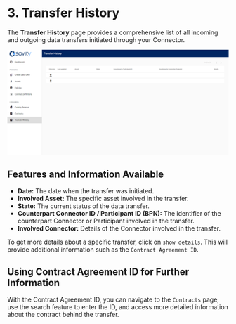 # 3. Transfer History

The **Transfer History** page provides a comprehensive list of all incoming and outgoing data transfers initiated through your Connector.

![EDC UI Transfer History](/docs/images/edc-ui-transfer-history.png)

## Features and Information Available

- **Date:** The date when the transfer was initiated.
- **Involved Asset:** The specific asset involved in the transfer.
- **State:** The current status of the data transfer.
- **Counterpart Connector ID / Participant ID (BPN):** The identifier of the counterpart Connector or Participant involved in the transfer.
- **Involved Connector:** Details of the Connector involved in the transfer.

To get more details about a specific transfer, click on ```show details```. This will provide additional information such as the ```Contract Agreement ID```.

## Using Contract Agreement ID for Further Information

With the Contract Agreement ID, you can navigate to the ```Contracts``` page, use the search feature to enter the ID, and access more detailed information about the contract behind the transfer.
